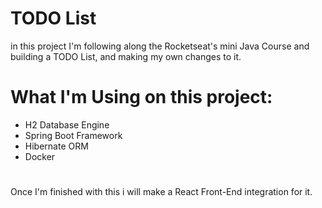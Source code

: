 # TODO List

in this project I'm following along the Rocketseat's mini Java Course and building a TODO List, and making my own changes to it.

#

# What I'm Using on this project:
 * H2 Database Engine
 * Spring Boot Framework
 * Hibernate ORM
 * Docker

#

Once I'm finished with this i will make a React Front-End integration for it.

#
